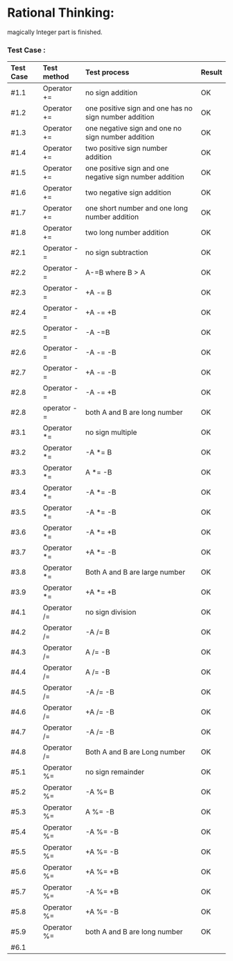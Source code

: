# Rational Thinking:
magically Integer part is finished.


### Test Case :

|Test Case| Test method|Test process | Result|
|:--------|:------------|:-----------|:-------|
|#1.1|Operator += | no sign addition| OK|
|#1.2|Operator +=| one positive sign and one has no sign number addition| OK|
|#1.3|Operator +=|one negative sign and one no sign number addition| OK|
|#1.4|Operator +=|two positive sign number addition| OK|
|#1.5|Operator +=|one positive sign and one negative sign number addition|OK|
|#1.6|Operator +=|two negative sign addition| OK|
|#1.7|Operator +=|one short number and one long number addition|OK|
|#1.8|Operator +=|two long number addition | OK|
|#2.1|Operator -=|no sign subtraction| OK|
|#2.2|Operator -=|A-=B where B > A| OK|
|#2.3|Operator -=|+A -= B|OK|
|#2.4|Operator -=|+A -= +B|OK|
|#2.5|Operator -=|-A -=B|OK|
|#2.6|Operator -=|-A -= -B|OK|
|#2.7|Operator -=|+A -= -B|OK|
|#2.8|Operator -=|-A -= +B|OK|
|#2.8|operator -=|both A and B are long number| OK|
|#3.1|Operator *=|no sign multiple |OK|
|#3.2|Operator *=|-A *= B |OK|
|#3.3|Operator *=|A *= -B| OK|
|#3.4|Operator *=|-A *= -B|OK|
|#3.5|Operator *=|-A *= -B|OK|
|#3.6|Operator *=|-A *= +B|OK|
|#3.7|Operator *=|+A *= -B|OK|
|#3.8|Operator *=|Both A and B are large number|OK|
|#3.9|Operator *=|+A *= +B|OK|
|#4.1|Operator /=|no sign division|OK|
|#4.2|Operator /=|-A /= B |OK|
|#4.3|Operator /=|A /= -B |OK|
|#4.4|Operator /=|A /= -B |OK|
|#4.5|Operator /=|-A /= -B |OK|
|#4.6|Operator /=|+A /= -B|OK|
|#4.7|Operator /=|-A /= -B|OK|
|#4.8|Operator /=|Both A and B are Long number|OK|
|#5.1|Operator %=|no sign remainder| OK|
|#5.2|Operator %=|-A %= B|OK|
|#5.3|Operator %=|A %= -B|OK|
|#5.4|Operator %=|-A %= -B|OK|
|#5.5|Operator %=|+A %= -B|OK|
|#5.6|Operator %=|+A %= +B|OK|
|#5.7|Operator %=|-A %= +B|OK|
|#5.8|Operator %=|+A %= -B|OK|
|#5.9|Operator %=|both A and B are long number|OK|
|#6.1|